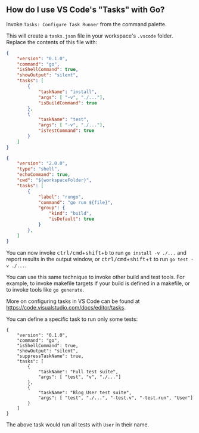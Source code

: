 ## How do I use VS Code's "Tasks" with Go?

Invoke `Tasks: Configure Task Runner` from the command palette.

This will create a `tasks.json` file in your workspace's `.vscode` folder.  Replace the contents of this file with:

```json
{
	"version": "0.1.0",
	"command": "go",
	"isShellCommand": true,
	"showOutput": "silent",
	"tasks": [
		{
			"taskName": "install",
			"args": [ "-v", "./..."],
			"isBuildCommand": true
		},
		{
			"taskName": "test",
			"args": [ "-v", "./..."],
			"isTestCommand": true
		}
	]
}
```
```json
{
	"version": "2.0.0",	
	"type": "shell",	
	"echoCommand": true,
	"cwd": "${workspaceFolder}",
	"tasks": [
		{
			"label": "rungo",
			"command": "go run ${file}",
			"group": {
				"kind": "build",
				"isDefault": true
			}
		},		
	]
}

```

You can now invoke <kbd>ctrl/cmd</kbd>+<kbd>shift</kbd>+<kbd>b</kbd> to run `go install -v ./...` and report results in the output window, or <kbd>ctrl/cmd</kbd>+<kbd>shift</kbd>+<kbd>t</kbd> to run `go test -v ./...`.

You can use this same technique to invoke other build and test tools. For example, to invoke makefile targets if your build is defined in a makefile, or to invoke tools like `go generate`.

More on configuring tasks in VS Code can be found at https://code.visualstudio.com/docs/editor/tasks.

You can define a specific task to run only some tests:

```
{
    "version": "0.1.0",
    "command": "go",
    "isShellCommand": true,
    "showOutput": "silent",
    "suppressTaskName": true,
    "tasks": [
        {
            "taskName": "Full test suite",
            "args": [ "test", "v", "./..."]
        },
        {
            "taskName": "Blog User test suite",
            "args": [ "test", "./...", "-test.v", "-test.run", "User"]
        }
    ]
}
```

The above task would run all tests with `User` in their name.





